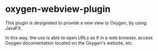 # oxygen-webview-plugin

This plugin is designated to provide a new view to Oxygen, by using JavaFX.

In this way, the use is able to open URLs as if in a web browser, access Oxygen documentation located on the Oxygen's website, etc.